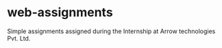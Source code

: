 # web-assignments

Simple assignments assigned during the Internship at Arrow technologies Pvt. Ltd.
